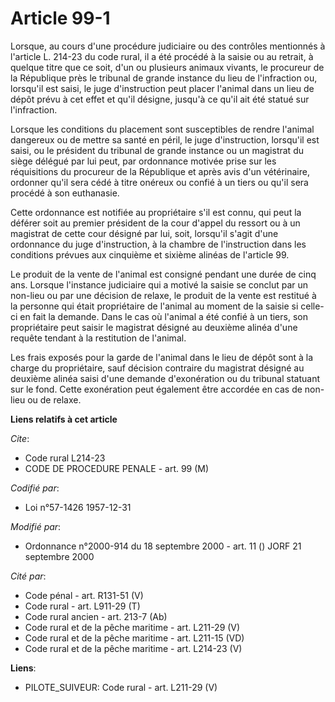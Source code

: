 # Article 99-1

Lorsque, au cours d'une procédure judiciaire ou des contrôles mentionnés à l'article L. 214-23 du code rural, il a été
procédé à la saisie ou au retrait, à quelque titre que ce soit, d'un ou plusieurs animaux vivants, le procureur de la
République près le tribunal de grande instance du lieu de l'infraction ou, lorsqu'il est saisi, le juge d'instruction peut
placer l'animal dans un lieu de dépôt prévu à cet effet et qu'il désigne, jusqu'à ce qu'il ait été statué sur l'infraction.

Lorsque les conditions du placement sont susceptibles de rendre l'animal dangereux ou de mettre sa santé en péril, le juge
d'instruction, lorsqu'il est saisi, ou le président du tribunal de grande instance ou un magistrat du siège délégué par lui
peut, par ordonnance motivée prise sur les réquisitions du procureur de la République et après avis d'un vétérinaire,
ordonner qu'il sera cédé à titre onéreux ou confié à un tiers ou qu'il sera procédé à son euthanasie.

Cette ordonnance est notifiée au propriétaire s'il est connu, qui peut la déférer soit au premier président de la cour
d'appel du ressort ou à un magistrat de cette cour désigné par lui, soit, lorsqu'il s'agit d'une ordonnance du juge
d'instruction, à la chambre de l'instruction dans les conditions prévues aux cinquième et sixième alinéas de l'article 99.

Le produit de la vente de l'animal est consigné pendant une durée de cinq ans. Lorsque l'instance judiciaire qui a motivé la
saisie se conclut par un non-lieu ou par une décision de relaxe, le produit de la vente est restitué à la personne qui était
propriétaire de l'animal au moment de la saisie si celle-ci en fait la demande. Dans le cas où l'animal a été confié à un
tiers, son propriétaire peut saisir le magistrat désigné au deuxième alinéa d'une requête tendant à la restitution de
l'animal.

Les frais exposés pour la garde de l'animal dans le lieu de dépôt sont à la charge du propriétaire, sauf décision contraire
du magistrat désigné au deuxième alinéa saisi d'une demande d'exonération ou du tribunal statuant sur le fond. Cette
exonération peut également être accordée en cas de non-lieu ou de relaxe.

**Liens relatifs à cet article**

_Cite_:

  - Code rural L214-23
  - CODE DE PROCEDURE PENALE - art. 99 (M)

_Codifié par_:

  - Loi n°57-1426 1957-12-31

_Modifié par_:

  - Ordonnance n°2000-914 du 18 septembre 2000 - art. 11 () JORF 21 septembre 2000

_Cité par_:

  - Code pénal - art. R131-51 (V)
  - Code rural - art. L911-29 (T)
  - Code rural ancien - art. 213-7 (Ab)
  - Code rural et  de la pêche maritime - art. L211-29 (V)
  - Code rural et de la pêche maritime - art. L211-15 (VD)
  - Code rural et de la pêche maritime - art. L214-23 (V)

**Liens**:

  - PILOTE_SUIVEUR: Code rural - art. L211-29 (V)
